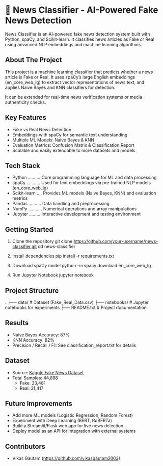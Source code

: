 📰 News Classifier - AI-Powered Fake News Detection
===================================================

News Classifier is an AI-powered fake news detection system built with Python, spaCy, 
and Scikit-learn. It classifies news articles as Fake or Real using advanced NLP embeddings
and machine learning algorithms.



About The Project
-----------------
This project is a machine learning classifier that predicts whether a news article is 
Fake or Real. It uses spaCy’s large English embeddings (en_core_web_lg) to extract 
vector representations of news text, and applies Naive Bayes and KNN classifiers for detection.  

It can be extended for real-time news verification systems or media authenticity checks.


Key Features
------------
- Fake vs Real News Detection
- Embeddings with spaCy for semantic text understanding
- Multiple ML Models: Naive Bayes & KNN
- Evaluation Metrics: Confusion Matrix & Classification Report
- Scalable and easily extendable to more datasets and models


Tech Stack
----------
- Python .......... Core programming language for ML and data processing
- spaCy ........... Used for text embeddings via pre-trained NLP models (en_core_web_lg)
- Scikit-learn .... Provides ML models (Naive Bayes, KNN) and evaluation metrics
- Pandas .......... Data handling and preprocessing
- NumPy ........... Numerical operations and array manipulations
- Jupyter ......... Interactive development and testing environment


Getting Started
---------------
1. Clone the repository
   git clone https://github.com/your-username/news-classifier.git
   cd news-classifier

2. Install dependencies
   pip install -r requirements.txt

3. Download spaCy model
   python -m spacy download en_core_web_lg

4. Run Jupyter Notebook
   jupyter notebook


Project Structure
-----------------
.
├── data/                # Dataset (Fake_Real_Data.csv)
├── notebooks/           # Jupyter notebooks for experiments
├── README.txt           # Project documentation



Results
-------
- Naive Bayes Accuracy: 87%
- KNN Accuracy: 82%
- Precision / Recall / F1: See classification_report.txt for details

Dataset
-------
- Source: [Kaggle Fake News Dataset](https://www.kaggle.com/c/fake-news)
- Total Samples: 44,898
   - Fake: 23,481
   - Real: 21,417

Future Improvements
-------------------
- Add more ML models (Logistic Regression, Random Forest)
- Experiment with Deep Learning (BERT, RoBERTa)
- Build a Streamlit/Flask web app for live news detection
- Deploy model as an API for integration with external systems

Contributors
------------
- Vikas Gautam (https://github.com/vikasgautam2003)

